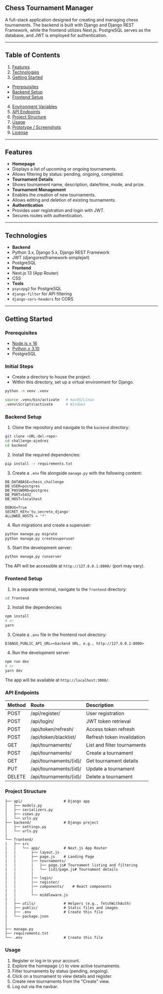 ## Chess Tournament Manager

A full-stack application designed for creating and managing chess tournaments. The backend is built with Django and Django REST Framework, while the frontend utilizes Next.js. PostgreSQL serves as the database, and JWT is employed for authentication.

---

## Table of Contents

1.  [Features](#features)
2.  [Technologies](#technologies)
3.  [Getting Started](#getting-started)
  *   [Prerequisites](#prerequisites)
  *   [Backend Setup](#backend-setup)
  *   [Frontend Setup](#frontend-setup)
4.  [Environment Variables](#environment-variables)
5.  [API Endpoints](#api-endpoints)
6.  [Project Structure](#project-structure)
7.  [Usage](#usage)
8.  [Prototype / Screenshots](#prototype--screenshots)
9.  [License](#license)

---

## Features

*   **Homepage**
  *   Displays a list of upcoming or ongoing tournaments.
  *   Allows filtering by status: pending, ongoing, completed.
*   **Tournament Details**
  *   Shows tournament name, description, date/time, mode, and prize.
*   **Tournament Management**
  *   Enables the creation of new tournaments.
  *   Allows editing and deletion of existing tournaments.
*   **Authentication**
  *   Provides user registration and login with JWT.
  *   Secures routes with authentication.

---

## Technologies

*   **Backend**
  *   Python 3.x, Django 5.x, Django REST Framework
  *   JWT (djangorestframework-simplejwt)
  *   PostgreSQL
*   **Frontend**
  *   Next.js 13 (App Router)
  *   CSS
*   **Tools**
  *   `psycopg2` for PostgreSQL
  *   `django-filter` for API filtering
  *   `django-cors-headers` for CORS

---

## Getting Started

### Prerequisites

*   [Node.js ≥ 16](https://nodejs.org/)
*   [Python ≥ 3.10](https://www.python.org/)
*   PostgreSQL

### Initial Steps

*   Create a directory to house the project.
*   Within this directory, set up a virtual environment for Django.

  ```bash
  python -m venv .venv
   ```
  
  ```bash
  source .venv/bin/activate   # macOS/Linux
  .venv\Scripts\activate      # Windows
  ```

### Backend Setup

1.  Clone the repository and navigate to the `backend` directory:

  ```bash
  git clone <URL-del-repo>
  cd challenge-ajedrez
  cd backend
  ```
2.  Install the required dependencies:

  ```bash
  pip install -r requirements.txt
  ```
3.  Create a `.env` file alongside `manage.py` with the following content:

  ```
  DB_DATABASE=chess_challenge
  DB_USER=postgres
  DB_PASSWORD=postgres
  DB_PORT=5432
  DB_HOST=localhost

  DEBUG=True
  SECRET_KEY='tu_secreto_django'
  ALLOWED_HOSTS = '*'
  ```
4.  Run migrations and create a superuser:

  ```bash
  python manage.py migrate
  python manage.py createsuperuser
  ```
5.  Start the development server:

  ```bash
  python manage.py runserver
  ```

  The API will be accessible at `http://127.0.0.1:8000/` (port may vary).

### Frontend Setup

1.  In a separate terminal, navigate to the `frontend` directory:

  ```bash
  cd frontend
  ```
2.  Install the dependencies:

  ```bash
  npm install
  # or
  yarn
  ```
3.  Create a `.env` file in the frontend root directory:

  ```
  DJANGO_PUBLIC_API_URL=<backend URL, e.g., http://127.0.0.1:8000>
  ```
4.  Run the development server:

  ```bash
  npm run dev
  # or
  yarn dev
  ```

  The app will be available at `http://localhost:3000/`.

### API Endpoints

| Method | Route                   | Description                     |
| :----- | :---------------------- | :------------------------------ |
| POST   | /api/register/          | User registration               |
| POST   | /api/login/             | JWT token retrieval             |
| POST   | /api/token/refresh/     | Access token refresh            |
| POST   | /api/token/blacklist/   | Refresh token invalidation      |
| GET    | /api/tournaments/       | List and filter tournaments    |
| POST   | /api/tournaments/       | Create a tournament             |
| GET    | /api/tournaments/{id}/  | Get tournament details          |
| PUT    | /api/tournaments/{id}/  | Update a tournament             |
| DELETE | /api/tournaments/{id}/ | Delete a tournament             |

### Project Structure

```
├── api/                   # Django app
│   ├── models.py
│   ├── serializers.py
│   ├── views.py
│   └── urls.py
├── backend/               # Django project
│   ├── settings.py
│   └── urls.py
|
└── frontend/
|   ├── src
|   |   └── app/           # Next.js App Router
|   |       ├── layout.js
|   |       ├── page.js    # Landing Page
|   |       |── tournaments/
|   |       |   ├── page.js# Tournament listing and filtering
|   |       |   └── [id]/page.js# Tournament details
|   |       |
|   |       |── login/
|   |       |── register/
|   |       |── components/    # React components
|   |       |
|   |       └── middleware.js
|   |
|   ├── utils/             # Helpers (e.g., fetchWithAuth)
|   ├── public/            # Static files and images
|   ├── .env               # Create this file
|   └── package.json
|
|
├── manage.py
├── requirements.txt
└── .env                   # Create this file
```

### Usage

1.  Register or log in to your account.
2.  Explore the homepage (`/`) to view active tournaments.
3.  Filter tournaments by status (pending, ongoing).
4.  Click on a tournament to view details and register.
5.  Create new tournaments from the "Create" view.
6.  Log out via the navbar.

